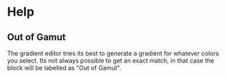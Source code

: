 # Help

## Out of Gamut

The gradient editor tries its best to generate a gradient for whatever colors
you select. Its not always possible to get an exact match, in that case the
block will be labelled as "Out of Gamut". 